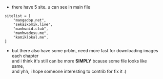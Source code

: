 + there have 5 site.
u can see in main file 
```
sitelist = [
    "mangadop.net",
    "sekaikomik.live",
    "manhwaid.club",
    "manhwadesu.me",
    "komiklokal.me",
]
```

+ but there also have some prblm, need more fast for downloading images each chapter
<br>and i think it's still can be more **SIMPLY** bcause some file looks like same,
<br>and yhh, i hope someone interesting to contrib for fix it :)
